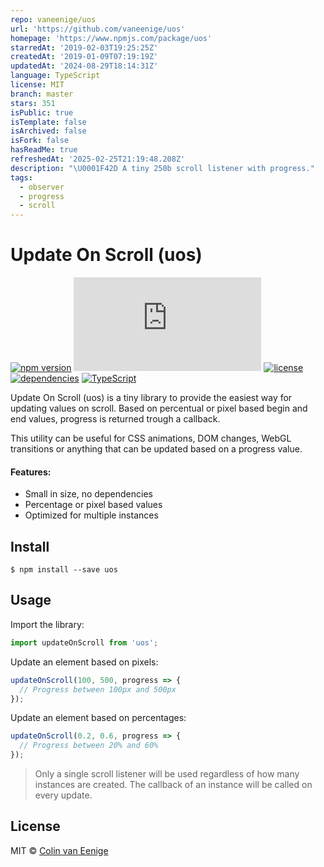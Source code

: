 ```yaml
---
repo: vaneenige/uos
url: 'https://github.com/vaneenige/uos'
homepage: 'https://www.npmjs.com/package/uos'
starredAt: '2019-02-03T19:25:25Z'
createdAt: '2019-01-09T07:19:19Z'
updatedAt: '2024-08-29T18:14:31Z'
language: TypeScript
license: MIT
branch: master
stars: 351
isPublic: true
isTemplate: false
isArchived: false
isFork: false
hasReadMe: true
refreshedAt: '2025-02-25T21:19:48.208Z'
description: "\U0001F42D A tiny 250b scroll listener with progress."
tags:
  - observer
  - progress
  - scroll
---
```


# Update On Scroll (uos)

[![npm version](https://img.shields.io/npm/v/uos.svg)](https://www.npmjs.com/package/uos)
[![gzip size](http://img.badgesize.io/https://unpkg.com/uos/dist/uos.mjs?compression=gzip)](https://unpkg.com/uos)
[![license](https://img.shields.io/npm/l/uos.svg)](https://github.com/vaneenige/uos/blob/master/LICENSE)
[![dependencies](https://img.shields.io/badge/dependencies-none-ff69b4.svg)](https://github.com/vaneenige/uos/blob/master/package.json)
[![TypeScript](https://img.shields.io/static/v1.svg?label=&message=TypeScript&color=294E80)](https://www.typescriptlang.org/)

Update On Scroll (uos) is a tiny library to provide the easiest way for updating values on scroll. Based on percentual or pixel based begin and end values, progress is returned trough a callback.

This utility can be useful for CSS animations, DOM changes, WebGL transitions or anything that can be updated based on a progress value.

#### Features:

- Small in size, no dependencies
- Percentage or pixel based values
- Optimized for multiple instances

## Install

```
$ npm install --save uos
```

## Usage

Import the library:
```js
import updateOnScroll from 'uos';
```

Update an element based on pixels:
```js
updateOnScroll(100, 500, progress => {
  // Progress between 100px and 500px
});
```

Update an element based on percentages:
```js
updateOnScroll(0.2, 0.6, progress => {
  // Progress between 20% and 60%
});
```

> Only a single scroll listener will be used regardless of how many instances are created. The callback of an instance will be called on every update.

## License

MIT © <a href="https://use-the-platform.com">Colin van Eenige</a>

